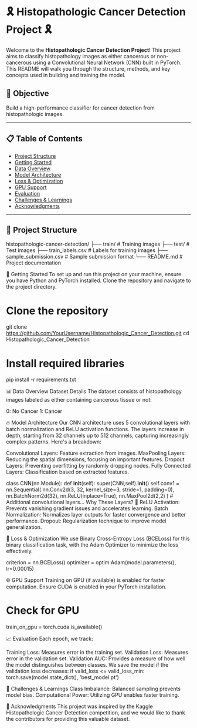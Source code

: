 # 🎗️ Histopathologic Cancer Detection Project 🎗️

Welcome to the **Histopathologic Cancer Detection Project**! This project aims to classify histopathology images as either cancerous or non-cancerous using a Convolutional Neural Network (CNN) built in PyTorch. This README will walk you through the structure, methods, and key concepts used in building and training the model.

## 🌟 Objective

Build a high-performance classifier for cancer detection from histopathologic images.

---

## 📋 Table of Contents

- [Project Structure](#project-structure)
- [Getting Started](#getting-started)
- [Data Overview](#data-overview)
- [Model Architecture](#model-architecture)
- [Loss & Optimization](#loss--optimization)
- [GPU Support](#gpu-support)
- [Evaluation](#evaluation)
- [Challenges & Learnings](#challenges--learnings)
- [Acknowledgments](#acknowledgments)

---

## 📁 Project Structure


histopathologic-cancer-detection/
├── train/                 # Training images
├── test/                  # Test images
├── train_labels.csv       # Labels for training images
├── sample_submission.csv  # Sample submission format
└── README.md              # Project documentation


🚀 Getting Started
To set up and run this project on your machine, ensure you have Python and PyTorch installed. Clone the repository and navigate to the project directory.

# Clone the repository
git clone https://github.com/YourUsername/Histopathologic_Cancer_Detection.git
cd Histopathologic_Cancer_Detection

# Install required libraries
pip install -r requirements.txt

📊 Data Overview
Dataset Details
The dataset consists of histopathology images labeled as either containing cancerous tissue or not:

0: No Cancer
1: Cancer

🔥 Model Architecture
Our CNN architecture uses 5 convolutional layers with batch normalization and ReLU activation functions. The layers increase in depth, starting from 32 channels up to 512 channels, capturing increasingly complex patterns. Here's a breakdown:

Convolutional Layers: Feature extraction from images.
MaxPooling Layers: Reducing the spatial dimensions, focusing on important features.
Dropout Layers: Preventing overfitting by randomly dropping nodes.
Fully Connected Layers: Classification based on extracted features.

class CNN(nn.Module):
    def __init__(self):
        super(CNN,self).__init__()
        self.conv1 = nn.Sequential(
            nn.Conv2d(3, 32, kernel_size=3, stride=1, padding=0),
            nn.BatchNorm2d(32),
            nn.ReLU(inplace=True),
            nn.MaxPool2d(2,2)
        )
        # Additional convolutional layers...
Why These Layers? 🤖
ReLU Activation: Prevents vanishing gradient issues and accelerates learning.
Batch Normalization: Normalizes layer outputs for faster convergence and better performance.
Dropout: Regularization technique to improve model generalization.


🧮 Loss & Optimization
We use Binary Cross-Entropy Loss (BCELoss) for this binary classification task, with the Adam Optimizer to minimize the loss effectively.

criterion = nn.BCELoss()
optimizer = optim.Adam(model.parameters(), lr=0.00015)


🌐 GPU Support
Training on GPU (if available) is enabled for faster computation. Ensure CUDA is enabled in your PyTorch installation.
# Check for GPU
train_on_gpu = torch.cuda.is_available()


📈 Evaluation
Each epoch, we track:

Training Loss: Measures error in the training set.
Validation Loss: Measures error in the validation set.
Validation AUC: Provides a measure of how well the model distinguishes between classes.
We save the model if the validation loss decreases:
if valid_loss <= valid_loss_min:
    torch.save(model.state_dict(), 'best_model.pt')

🤔 Challenges & Learnings
Class Imbalance: Balanced sampling prevents model bias.
Computational Power: Utilizing GPU enables faster training.


📑 Acknowledgments
This project was inspired by the Kaggle Histopathologic Cancer Detection competition, and we would like to thank the contributors for providing this valuable dataset.



